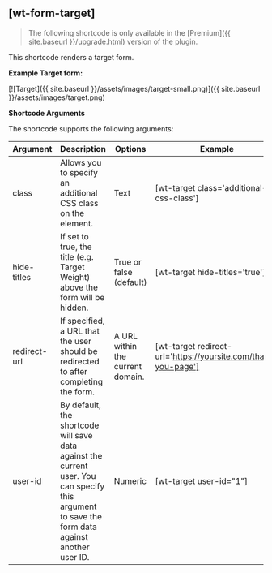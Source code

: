 ## [wt-form-target]

> The following shortcode is only available in the [Premium]({{ site.baseurl }}/upgrade.html) version of the plugin.

This shortcode renders a target form.

**Example Target form:**

[![Target]({{ site.baseurl }}/assets/images/target-small.png)]({{ site.baseurl }}/assets/images/target.png)

**Shortcode Arguments**
 
The shortcode supports the following arguments:
 
| Argument | Description | Options | Example |
|--|--|--|--|
|class|Allows you to specify an additional CSS class on the element.|Text|[wt-target class='additional-css-class']
|hide-titles|If set to true, the title (e.g. Target Weight) above the form will be hidden.|True or false (default)|[wt-target hide-titles='true']
|redirect-url|If specified, a URL that the user should be redirected to after completing the form.|A URL within the current domain.|[wt-target redirect-url='https://yoursite.com/thank-you-page']
|user-id|By default, the shortcode will save data against the current user. You can specify this argument to save the form data against another user ID.|Numeric| [wt-target user-id="1"]